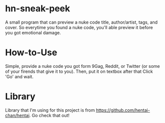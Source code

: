 # hn-sneak-peek
A small program that can preview a nuke code title, author/artist, tags, and cover. So everytime you found a nuke code, you'll able preview it before you got emotional damage. 

# How-to-Use
Simple, provide a nuke code you got form 9Gag, Reddit, or Twitter (or some of your firends that give it to you). Then, put it on textbox after that Click 'Go' and wait.

# Library
Library that I'm using for this project is from https://github.com/hentai-chan/hentai. Go check that out!
